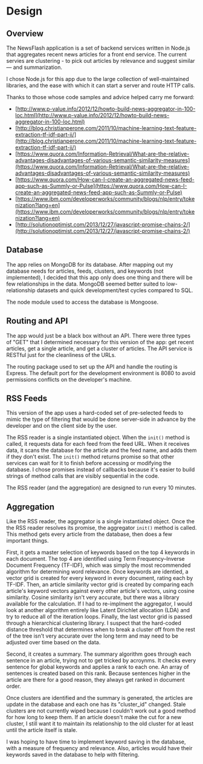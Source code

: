 # Design

## Overview

The NewsFlash application is a set of backend services written in Node.js that aggregates recent news articles for a front end service. The current servies are clustering - to pick out articles by relevance and suggest similar — and summarization.

I chose Node.js for this app due to the large collection of well-maintained libraries, and the ease with which it can start a server and route HTTP calls.

Thanks to those whose code samples and advice helped carry me forward:
- [http://www.p-value.info/2012/12/howto-build-news-aggregator-in-100-loc.html](http://www.p-value.info/2012/12/howto-build-news-aggregator-in-100-loc.html)
- [http://blog.christianperone.com/2011/10/machine-learning-text-feature-extraction-tf-idf-part-ii/](http://blog.christianperone.com/2011/10/machine-learning-text-feature-extraction-tf-idf-part-ii/)
- [https://www.quora.com/Information-Retrieval/What-are-the-relative-advantages-disadvantages-of-various-semantic-similarity-measures](https://www.quora.com/Information-Retrieval/What-are-the-relative-advantages-disadvantages-of-various-semantic-similarity-measures)
- [https://www.quora.com/How-can-I-create-an-aggregated-news-feed-app-such-as-Summly-or-Pulse](https://www.quora.com/How-can-I-create-an-aggregated-news-feed-app-such-as-Summly-or-Pulse)
- [https://www.ibm.com/developerworks/community/blogs/nlp/entry/tokenization?lang=en](https://www.ibm.com/developerworks/community/blogs/nlp/entry/tokenization?lang=en)
- [http://solutionoptimist.com/2013/12/27/javascript-promise-chains-2/](http://solutionoptimist.com/2013/12/27/javascript-promise-chains-2/)

## Database

The app relies on MongoDB for its database. After mapping out my database needs for articles, feeds, clusters, and keywords (not implemented), I decided that this app only does one thing and there will be few relationships in the data. MongoDB seemed better suited to low-relationship datasets and quick development/test cycles compared to SQL.

The node module used to access the database is Mongoose.

## Routing and API

The app would just be a black box without an API. There were three types of "GET" that I determined necessary for this version of the app: get recent articles, get a single article, and get a cluster of articles. The API service is RESTful just for the cleanliness of the URLs.

The routing package used to set up the API and handle the routing is Express. The default port for the development environment is 8080 to avoid permissions conflicts on the developer's machine.

## RSS Feeds

This version of the app uses a hard-coded set of pre-selected feeds to mimic the type of filtering that would be done server-side in advance by the developer and on the client side by the user.

The RSS reader is a single instantiated object. When the `init()` method is called, it requests data for each feed from the feed URL. When it receives data, it scans the database for the article and the feed name, and adds them if they don't exist. The `init()` method returns promise so that other services can wait for it to finish before accessing or modifying the database. I chose promises instead of callbacks because it's easier to build strings of method calls that are visibly sequential in the code.

The RSS reader (and the aggregation) are designed to run every 10 minutes.

## Aggregation

Like the RSS reader, the aggregator is a single instantiated object. Once the the RSS reader resolves its promise, the aggregator `init()` method is called. This method gets every article from the database, then does a few important things.

First, it gets a master selection of keywords based on the top 4 keywords in each document. The top 4 are identified using Term Frequency–Inverse Document Frequency (TF-IDF), which was simply the most recommended algorithm for determining word relevance. Once keywords are identied, a vector grid is created for every keyword in every document, rating each by TF-IDF. Then, an article similarity vector grid is created by comparing each article's keyword vectors against every other article's vectors, using cosine similarity. Cosine similarity isn't very accurate, but there was a library available for the calculation. If I had to re-implment the aggregator, I would look at another algorithm entirely like Latent Dirichlet allocation (LDA) and try to reduce all of the iteration loops. Finally, the last vector grid is passed through a hierarchical clustering library. I suspect that the hard-coded distance threshold that determines when to break a cluster off from the rest of the tree isn't very accurate over the long term and may need to be adjusted over time based on the data.

Second, it creates a summary. The summary algorithm goes through each sentence in an article, trying not to get tricked by acroynms. It checks every sentence for global keywords and applies a rank to each one. An array of sentences is created based on this rank. Because sentences higher in the article are there for a good reason, they always get ranked in document order.

Once clusters are identified and the summary is generated, the articles are update in the database and each one has its "cluster_id" changed. Stale clusters are not currently wiped because I couldn't work out a good method for how long to keep them. If an article doesn't make the cut for a new cluster, I still want it to maintain its relationship to the old cluster for at least until the article itself is stale.

I was hoping to have time to implement keyword saving in the database, with a measure of frequency and relevance. Also, articles would have their keywords saved in the database to help with filtering.

